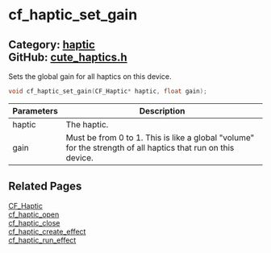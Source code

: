 [](../header.md ':include')

# cf_haptic_set_gain

Category: [haptic](/api_reference?id=haptic)  
GitHub: [cute_haptics.h](https://github.com/RandyGaul/cute_framework/blob/master/include/cute_haptics.h)  
---

Sets the global gain for all haptics on this device.

```cpp
void cf_haptic_set_gain(CF_Haptic* haptic, float gain);
```

Parameters | Description
--- | ---
haptic | The haptic.
gain | Must be from 0 to 1. This is like a global "volume" for the strength of all haptics that run on this device.

## Related Pages

[CF_Haptic](/haptic/cf_haptic.md)  
[cf_haptic_open](/haptic/cf_haptic_open.md)  
[cf_haptic_close](/haptic/cf_haptic_close.md)  
[cf_haptic_create_effect](/haptic/cf_haptic_create_effect.md)  
[cf_haptic_run_effect](/haptic/cf_haptic_run_effect.md)  
